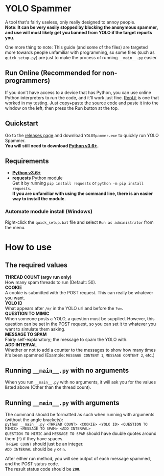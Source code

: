 # YOLO Spammer
A tool that's fairly useless, only really designed to annoy people.  
**Note: It can be very easily stopped by blocking the anonymous spammer, and use will most likely get you banned from YOLO if the target reports you.**

One more thing to note: This guide (and some of the files) are targeted more towards people unfamiliar with programming, so some files (such as `quick_setup.py`) are just to make the process of running `__main__.py` easier.

## Run Online (Recommended for non-programmers)
If you don't have access to a device that has Python, you can use online Python interpreters to run the code, and it'll work just fine. [Repl.it](https://repl.it/languages/python3) is one that worked in my testing. Just copy+paste [the source code](https://raw.githubusercontent.com/MysteryBlokHed/yolo-spammer/master/__main__.py) and paste it into the window on the left, then press the Run button at the top.

## Quickstart
Go to the [releases page](https://github.com/MysteryBlokHed/yolo-spammer/releases) and download `YOLOSpammer.exe` to quickly run YOLO Spammer.  
**You will still need to download [Python v3.6+](https://www.python.org/downloads/).**

## Requirements
- [**Python v3.6+**](https://www.python.org/downloads/)
- **requests** Python module  
  Get it by running `pip install requests` or `python -m pip install requests`.  
  **If you are unfamiliar with using the command line, there is an easier way to install the module.**

### Automate module install (Windows)
Right-click the `quick_setup.bat` file and select `Run as administrator` from the menu.  

# How to use
## The required values
**THREAD COUNT (argv run only)**  
How many spam threads to run (Default: 50).  
**COOKIE**  
A cookie is submitted with the POST request. This can really be whatever you want.  
**YOLO ID**  
What appears after `/m/` in the YOLO url and before the `?w=`.  
**QUESTION TO MIMIC**  
When someone posts a YOLO, a question must be supplied. However, this question can be set in the POST request, so you can set it to whatever you want to simulate them asking.  
**MESSAGE TO SPAM**  
Fairly self-explanatory; the message to spam the YOLO with.  
**ADD INTERVAL**  
Whether or not to add a counter to the messages to show how many times it's been spammed (Example: `MESSAGE CONTENT 1`, `MESSAGE CONTENT 2`, etc.)

## Running `__main__.py` with no arguments
When you run `__main__.py` with no arguments, it will ask you for the values listed above (Other than the thread count).

## Running `__main__.py` with arguments
The command should be formatted as such when running with arguments (without the angle brackets):  
`python __main__.py <THREAD COUNT> <COOKIE> <YOLO ID> <QUESTION TO MIMIC> <MESSAGE TO SPAM> <ADD INTERVAL>`  
`QUESTION TO MIMIC` and `MESSAGE TO SPAM` should have double quotes around them (`"`) if they have spaces.  
`THREAD COUNT` should just be an integer.  
`ADD INTERVAL` should be `y` or `n`.

After either run method, you will see output of each message spammed, and the POST status code.  
The result status code should be **`200`**.